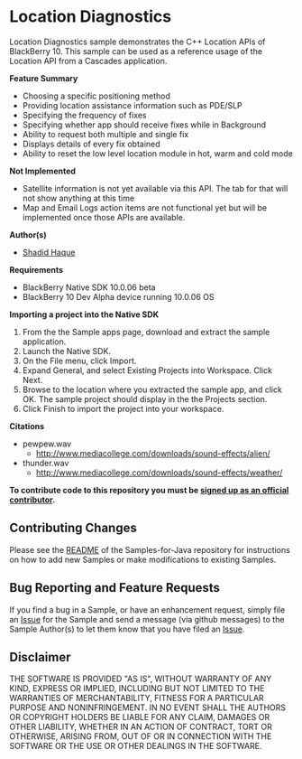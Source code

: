 # Location Diagnostics

Location Diagnostics sample demonstrates the C++ Location APIs of BlackBerry 10. This sample can be used as a reference usage of the Location API from a Cascades application.

**Feature Summary**

 - Choosing a specific positioning method
 - Providing location assistance information such as PDE/SLP
 - Specifying the frequency of fixes
 - Specifying whether app should receive fixes while in Background
 - Ability to request both multiple and single fix
 - Displays details of every fix obtained
 - Ability to reset the low level location module in hot, warm and cold mode
 
**Not Implemented**

 - Satellite information is not yet available via this API. The tab for that will not show anything at this time
 - Map and Email Logs action items are not functional yet but will be implemented once those APIs are available. 

**Author(s)** 

* [Shadid Haque](https://github.com/shaque)

**Requirements**

 - BlackBerry Native SDK 10.0.06 beta
 - BlackBerry 10 Dev Alpha device running 10.0.06 OS 


**Importing a project into the Native SDK**

 1. From the the Sample apps page, download and extract the sample application.
 2. Launch the Native SDK.
 3. On the File menu, click Import.
 4. Expand General, and select Existing Projects into Workspace. Click Next.
 5. Browse to the location where you extracted the sample app, and click OK.
    The sample project should display in the the Projects section.
 6. Click Finish to import the project into your workspace.
 
 **Citations**

 - pewpew.wav
 	- http://www.mediacollege.com/downloads/sound-effects/alien/
 - thunder.wav
 	- http://www.mediacollege.com/downloads/sound-effects/weather/
  
 **To contribute code to this repository you must be [signed up as an official contributor](http://blackberry.github.com/howToContribute.html).**


## Contributing Changes

Please see the [README](https://github.com/blackberry/Samples-for-Java) of the Samples-for-Java repository for instructions on how to add new Samples or make modifications to existing Samples.


## Bug Reporting and Feature Requests

If you find a bug in a Sample, or have an enhancement request, simply file an [Issue](https://github.com/blackberry/Samples-for-Java/issues) for the Sample and send a message (via github messages) to the Sample Author(s) to let them know that you have filed an [Issue](https://github.com/blackberry/Samples-for-Java/issues).


## Disclaimer

THE SOFTWARE IS PROVIDED "AS IS", WITHOUT WARRANTY OF ANY KIND, EXPRESS OR IMPLIED, INCLUDING BUT NOT LIMITED TO THE WARRANTIES OF MERCHANTABILITY, FITNESS FOR A PARTICULAR PURPOSE AND NONINFRINGEMENT. IN NO EVENT SHALL THE AUTHORS OR COPYRIGHT HOLDERS BE LIABLE FOR ANY CLAIM, DAMAGES OR OTHER LIABILITY, WHETHER IN AN ACTION OF CONTRACT, TORT OR OTHERWISE, ARISING FROM, OUT OF OR IN CONNECTION WITH THE SOFTWARE OR THE USE OR OTHER DEALINGS IN THE SOFTWARE.